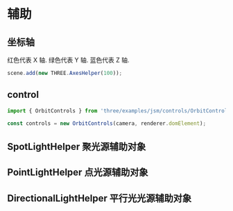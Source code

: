 # 辅助

## 坐标轴

红色代表 X 轴. 绿色代表 Y 轴. 蓝色代表 Z 轴.

```js
scene.add(new THREE.AxesHelper(100));
```

## control

```js
import { OrbitControls } from 'three/examples/jsm/controls/OrbitControls';

const controls = new OrbitControls(camera, renderer.domElement);
```

## SpotLightHelper 聚光源辅助对象

## PointLightHelper 点光源辅助对象

## DirectionalLightHelper 平行光光源辅助对象
